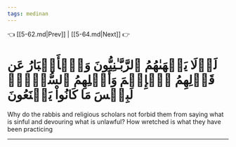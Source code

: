 ```yaml
---
tags: medinan
---
```


👈 [[5-62.md|Prev]] | [[5-64.md|Next]] 👉

# لَوۡلَا يَنۡهَىٰهُمُ ٱلرَّبَّـٰنِيُّونَ وَٱلۡأَحۡبَارُ عَن قَوۡلِهِمُ ٱلۡإِثۡمَ وَأَكۡلِهِمُ ٱلسُّحۡتَۚ لَبِئۡسَ مَا كَانُواْ يَصۡنَعُونَ

Why do the rabbis and religious scholars not forbid them from saying what is sinful and devouring what is unlawful? How wretched is what they have been practicing

---

